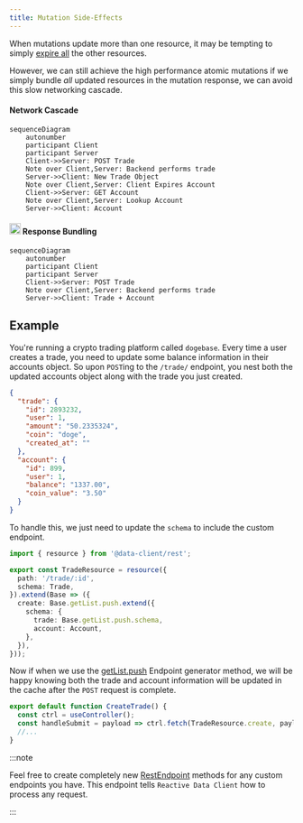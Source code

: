 ```yaml
---
title: Mutation Side-Effects
---
```


When mutations update more than one resource, it may be tempting to simply
[expire all](/docs/api/Controller#expireAll) the other resources.

However, we can still achieve the high performance atomic mutations if we
simply bundle *all* updated resources in the mutation response, we can
avoid this slow networking cascade.

<div style={{display: 'grid', gridTemplateColumns: '1fr 1fr', columnGap: '15px'}}>

<div>
<h4 style={{textAlign: 'center'}}>Network Cascade</h4>

```mermaid
sequenceDiagram
    autonumber
    participant Client
    participant Server
    Client->>Server: POST Trade
    Note over Client,Server: Backend performs trade
    Server->>Client: New Trade Object
    Note over Client,Server: Client Expires Account
    Client->>Server: GET Account
    Note over Client,Server: Lookup Account
    Server->>Client: Account
```
</div>
<div>
<h4 style={{textAlign: 'center'}}><img src="https://dataclient.io/img/client-logo.svg" width="20" height="20" style={{marginBottom: '-4px',marginRight: '4px'}} /> Response Bundling</h4>

```mermaid
sequenceDiagram
    autonumber
    participant Client
    participant Server
    Client->>Server: POST Trade
    Note over Client,Server: Backend performs trade
    Server->>Client: Trade + Account
```
</div>

</div>

## Example

You're running a crypto trading platform called `dogebase`. Every time
a user creates a trade, you need to update some balance information
in their accounts object. So upon `POST`ing to the `/trade/` endpoint,
you nest both the updated accounts object along with the trade you just
created.

```json title="POST /trade/"
{
  "trade": {
    "id": 2893232,
    "user": 1,
    "amount": "50.2335324",
    "coin": "doge",
    "created_at": ""
  },
  "account": {
    "id": 899,
    "user": 1,
    "balance": "1337.00",
    "coin_value": "3.50"
  }
}
```

To handle this, we just need to update the `schema` to include the custom
endpoint.

```typescript title="api/TradeResource.ts"
import { resource } from '@data-client/rest';

export const TradeResource = resource({
  path: '/trade/:id',
  schema: Trade,
}).extend(Base => ({
  create: Base.getList.push.extend({
    schema: {
      trade: Base.getList.push.schema,
      account: Account,
    },
  }),
}));
```

Now if when we use the [getList.push](../api/resource.md#push) Endpoint generator method,
we will be happy knowing both the trade and account information will
be updated in the cache after the `POST` request is complete.

```typescript title="CreateTrade.tsx"
export default function CreateTrade() {
  const ctrl = useController();
  const handleSubmit = payload => ctrl.fetch(TradeResource.create, payload);
  //...
}
```

:::note

Feel free to create completely new [RestEndpoint](../api/RestEndpoint.md) methods for any custom
endpoints you have. This endpoint tells `Reactive Data Client` how to process any
request.

:::
